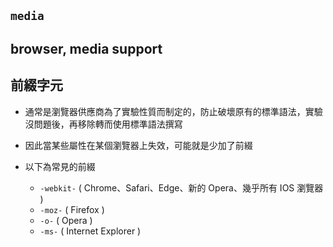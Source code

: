 ## `media`

## browser, media support

## 前綴字元

- 通常是瀏覽器供應商為了實驗性質而制定的，防止破壞原有的標準語法，實驗沒問題後，再移除轉而使用標準語法撰寫

- 因此當某些屬性在某個瀏覽器上失效，可能就是少加了前綴

- 以下為常見的前綴
  - `-webkit-` ( Chrome、Safari、Edge、新的 Opera、幾乎所有 IOS 瀏覽器 )
  - `-moz-` ( Firefox )
  - `-o-` ( Opera )
  - `-ms-` ( Internet Explorer )
